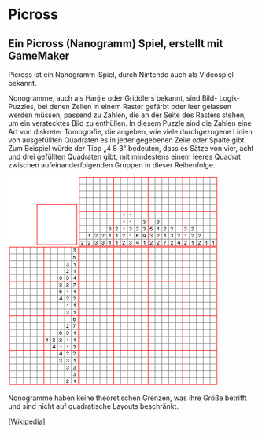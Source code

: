 # Picross
## Ein Picross (Nanogramm) Spiel, erstellt mit GameMaker

Picross ist ein Nanogramm-Spiel, durch Nintendo auch als Videospiel bekannt.

Nonogramme, auch als Hanjie oder Griddlers bekannt, sind Bild-
Logik-Puzzles, bei denen Zellen in einem Raster gefärbt oder leer gelassen
werden müssen, passend zu Zahlen, die an der Seite des Rasters stehen,
um ein verstecktes Bild zu enthüllen.
In diesem Puzzle sind die Zahlen eine Art von diskreter Tomografie,
die angeben, wie viele durchgezogene Linien von ausgefüllten Quadraten
es in jeder gegebenen Zeile oder Spalte gibt. Zum Beispiel würde der Tipp
„4 8 3“  bedeuten, dass es Sätze von vier, acht und drei gefüllten
Quadraten gibt, mit mindestens einem leeres Quadrat zwischen
aufeinanderfolgenden Gruppen in dieser Reihenfolge.

![How-To Animation](https://github.com/BadToxic/picross/blob/master/paint_by_numbers_animation.gif)

Nonogramme haben keine theoretischen Grenzen, was ihre Größe betrifft
und sind nicht auf quadratische Layouts beschränkt.

[[Wikipedia](https://de.wikipedia.org/wiki/Nonogramm)]
